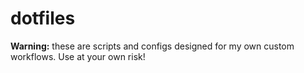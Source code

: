 # dotfiles

**Warning:** these are scripts and configs designed for my own custom workflows. Use at your own risk!
